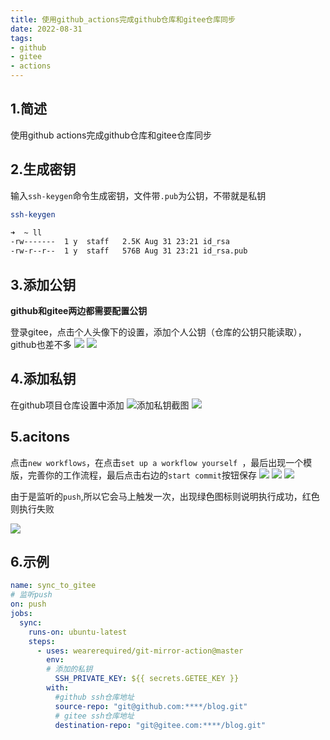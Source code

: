 ```yaml
---
title: 使用github_actions完成github仓库和gitee仓库同步
date: 2022-08-31
tags:
- github
- gitee
- actions
---
```

## 1.简述
使用github actions完成github仓库和gitee仓库同步
## 2.生成密钥
输入`ssh-keygen`命令生成密钥，文件带`.pub`为公钥，不带就是私钥
```bash
ssh-keygen
```
```bash
➜  ~ ll
-rw-------  1 y  staff   2.5K Aug 31 23:21 id_rsa
-rw-r--r--  1 y  staff   576B Aug 31 23:21 id_rsa.pub
```
## 3.添加公钥
**github和gitee两边都需要配置公钥**

登录gitee，点击个人头像下的设置，添加个人公钥（仓库的公钥只能读取），github也差不多
![](https://img.xiyangyang.cc/blog/%E6%88%AA%E5%B1%8F2022-08-31%20%E4%B8%8B%E5%8D%8810.26.44.png)
![](https://img.xiyangyang.cc/blog/%E6%88%AA%E5%B1%8F2022-08-31%20%E4%B8%8B%E5%8D%8810.30.07.png)
## 4.添加私钥
在github项目仓库设置中添加
![添加私钥截图](https://img.xiyangyang.cc/blog/20220831224839.png)
![](https://img.xiyangyang.cc/blog/20220831225215.png)

## 5.acitons
点击`new workflows`，在点击`set up a workflow yourself `，最后出现一个模版，完善你的工作流程，最后点击右边的`start commit`按钮保存
![](https://img.xiyangyang.cc/blog/20220831225929.png)
![](https://img.xiyangyang.cc/blog/20220831230032.png)
![](https://img.xiyangyang.cc/blog/20220831230228.png)

由于是监听的`push`,所以它会马上触发一次，出现绿色图标则说明执行成功，红色则执行失败

![](https://img.xiyangyang.cc/blog/20220831231302.png)
## 6.示例
```yml
name: sync_to_gitee
# 监听push 
on: push
jobs:
  sync:
    runs-on: ubuntu-latest
    steps:
      - uses: wearerequired/git-mirror-action@master
        env:
        # 添加的私钥
          SSH_PRIVATE_KEY: ${{ secrets.GETEE_KEY }}
        with:
          #github ssh仓库地址
          source-repo: "git@github.com:****/blog.git"
          # gitee ssh仓库地址
          destination-repo: "git@gitee.com:****/blog.git"
```

